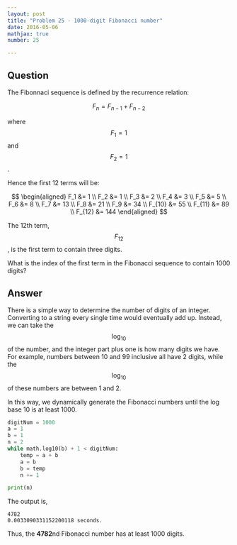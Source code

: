 ```yaml
---
layout: post
title: "Problem 25 - 1000-digit Fibonacci number"
date: 2016-05-06
mathjax: true
number: 25

---
```


## Question

The Fibonnaci sequence is defined by the recurrence relation:


$$
F_n = F_{n-1} + F_{n-2}
$$


where $$F_1=1$$ and $$F_2=1$$.

Hence the first 12 terms will be:


$$
\begin{aligned}
	F_1 &= 1 \\
	F_2 &= 1 \\
	F_3 &= 2 \\
	F_4 &= 3 \\
	F_5 &= 5 \\
	F_6 &= 8 \\
	F_7 &= 13 \\
	F_8 &= 21 \\
	F_9 &= 34 \\
	F_{10} &= 55 \\
	F_{11} &= 89 \\
	F_{12} &= 144
\end{aligned}
$$


The 12th term, $$F_{12}$$, is the first term to contain three digits.

What is the index of the first term in the Fibonacci sequence to contain 1000 digits?

## Answer

There is a simple way to determine the number of digits of an integer. Converting to a string every single time would eventually add up. Instead, we can take the $$\log_{10}$$ of the number, and the integer part plus one is how many digits we have. For example, numbers between 10 and 99 inclusive all have 2 digits, while the $$\log_{10}$$ of these numbers are between 1 and 2.

In this way, we dynamically generate the Fibonacci numbers until the log base 10 is at least 1000.

```python
digitNum = 1000
a = 1
b = 1
n = 2
while math.log10(b) + 1 < digitNum:
    temp = a + b
    a = b
    b = temp
    n += 1

print(n)
```

The output is,

```
4782
0.0033090331152200118 seconds.
```

Thus, the **4782**nd Fibonacci number has at least 1000 digits.

